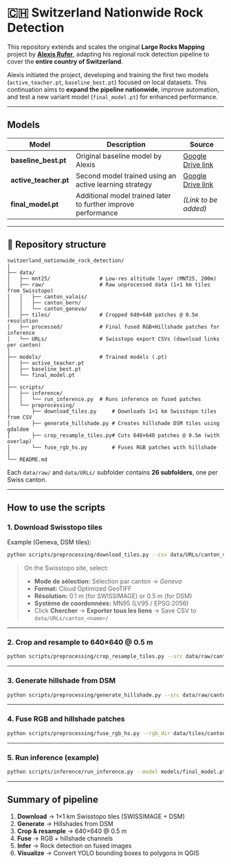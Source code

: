 # 🇨🇭 Switzerland Nationwide Rock Detection

This repository extends and scales the original **Large Rocks Mapping** project by [**Alexis Rufer**](https://github.com/alexs-rufer/large-rocks-mapping.git), adapting his regional rock detection pipeline to cover the **entire country of Switzerland**.

Alexis initiated the project, developing and training the first two models (`active_teacher.pt`, `baseline_best.pt`) focused on local datasets.
This continuation aims to **expand the pipeline nationwide**, improve automation, and test a new variant model (`final_model.pt`) for enhanced performance.

---

## Models

| Model                 | Description                                                   | Source                                                                                        |
| --------------------- | ------------------------------------------------------------- | --------------------------------------------------------------------------------------------- |
| **baseline_best.pt**  | Original baseline model by Alexis                             | [Google Drive link](https://drive.google.com/drive/folders/12j4Fw6odNt1Sird00nCmjMQe3X7Qq17J) |
| **active_teacher.pt** | Second model trained using an active learning strategy        | [Google Drive link](https://drive.google.com/drive/folders/12j4Fw6odNt1Sird00nCmjMQe3X7Qq17J) |
| **final_model.pt**    | Additional model trained later to further improve performance | *(Link to be added)*                                                                          |

---

## 📁 Repository structure

```
switzerland_nationwide_rock_detection/
│
├── data/
│   ├── mnt25/                # Low-res altitude layer (MNT25, 200m)
│   ├── raw/                  # Raw unprocessed data (1×1 km tiles from Swisstopo)
│   │   ├── canton_valais/
│   │   ├── canton_bern/
│   │   └── canton_geneva/
│   ├── tiles/                # Cropped 640×640 patches @ 0.5m resolution
│   ├── processed/            # Final fused RGB+Hillshade patches for inference
│   └── URLs/                 # Swisstopo export CSVs (download links per canton)
│
├── models/                   # Trained models (.pt)
│   ├── active_teacher.pt
│   ├── baseline_best.pt
│   └── final_model.pt
│
├── scripts/
│   ├── inference/
│   │   └── run_inference.py  # Runs inference on fused patches
│   └── preprocessing/
│       ├── download_tiles.py     # Downloads 1×1 km Swisstopo tiles from CSV
│       ├── generate_hillshade.py # Creates hillshade DSM tiles using gdaldem
│       ├── crop_resample_tiles.py# Cuts 640×640 patches @ 0.5m (with overlap)
│       └── fuse_rgb_hs.py        # Fuses RGB patches with hillshade
│
└── README.md
```

Each `data/raw/` and `data/URLs/` subfolder contains **26 subfolders**, one per Swiss canton.

---

## How to use the scripts

### 1. Download Swisstopo tiles

Example (Geneva, DSM tiles):

```bash
python scripts/preprocessing/download_tiles.py --csv data/URLs/canton_valais/ch.swisstopo.swisssurface3d-raster.csv --out data/raw/canton_valais/dsm
```

> On the Swisstopo site, select:
>
> * **Mode de sélection:** Sélection par canton → *Geneva*
> * **Format:** Cloud Optimized GeoTIFF
> * **Résolution:** 0.1 m (for SWISSIMAGE) or 0.5 m (for DSM)
> * **Système de coordonnées:** MN95 (LV95 / EPSG:2056)
> * Click **Chercher** → **Exporter tous les liens** → Save CSV to `data/URLs/canton_<name>/`

---

### 2. Crop and resample to 640×640 @ 0.5 m

```bash
python scripts/preprocessing/crop_resample_tiles.py --src data/raw/canton_valais/swissimage --out data/tiles/canton_valais/swissimage_50cm --tilesize 640 --resolution 0.5 --overlap 210
```

---

### 3. Generate hillshade from DSM

```bash
python scripts/preprocessing/generate_hillshade.py --src data/raw/canton_valais/dsm --out data/raw/canton_valais/hillshade --az 315 --alt 45
```

---

### 4. Fuse RGB and hillshade patches

```bash
python scripts/preprocessing/fuse_rgb_hs.py --rgb_dir data/tiles/canton_valais/swissimage_50cm --hs_dir data/tiles/canton_valais/hillshade_patches --out_dir data/processed/images_hs_fusion --channel 1
```

---

### 5. Run inference (example)

```bash
python scripts/inference/run_inference.py --model models/final_model.pt --input data/processed/images_hs_fusion --output outputs/predictions
```

---

## Summary of pipeline

1. **Download** → 1×1 km Swisstopo tiles (SWISSIMAGE + DSM)
2. **Generate** → Hillshades from DSM
3. **Crop & resample** → 640×640 @ 0.5 m
4. **Fuse** → RGB + hillshade channels
5. **Infer** → Rock detection on fused images
6. **Visualize** → Convert YOLO bounding boxes to polygons in QGIS
